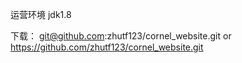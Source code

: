 
运营环境
jdk1.8

下载：
git@github.com:zhutf123/cornel_website.git
or
https://github.com/zhutf123/cornel_website.git

